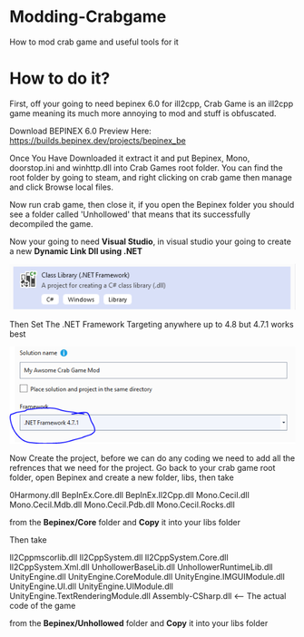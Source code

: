# Modding-Crabgame
How to mod crab game and useful tools for it

# How to do it?
First, off your going to need bepinex 6.0 for ill2cpp, Crab Game is an ill2cpp game meaning its much more annoying to mod and stuff is obfuscated.

Download BEPINEX 6.0 Preview Here:
https://builds.bepinex.dev/projects/bepinex_be

Once You Have Downloaded it extract it and put Bepinex, Mono, doorstop.ini and winhttp.dll into Crab Games root folder.
You can find the root folder by going to steam, and right clicking on crab game then manage and click Browse local files.

Now run crab game, then close it, if you open the Bepinex folder you should see a folder called 'Unhollowed' that means that its successfully decompiled the game.

Now your going to need **Visual Studio**, in visual studio your going to create a new **Dynamic Link Dll using .NET**

![image](https://github.com/JD3006/Modding-Crabgame/blob/main/images/Capture.PNG?raw=true)

Then Set The .NET Framework Targeting anywhere up to 4.8 but 4.7.1 works best

![image](https://github.com/JD3006/Modding-Crabgame/blob/main/images/Capture2.PNG?raw=true)

Now Create the project, before we can do any coding we need to add all the refrences that we need for the project.
Go back to your crab game root folder, open Bepinex and create a new folder, libs, then take

0Harmony.dll
BepInEx.Core.dll
BepInEx.Il2Cpp.dll
Mono.Cecil.dll
Mono.Cecil.Mdb.dll
Mono.Cecil.Pdb.dll
Mono.Cecil.Rocks.dll

from the **Bepinex/Core** folder and **Copy** it into your libs folder

Then take

Il2Cppmscorlib.dll
Il2CppSystem.dll
Il2CppSystem.Core.dll
Il2CppSystem.Xml.dll
UnhollowerBaseLib.dll
UnhollowerRuntimeLib.dll		
UnityEngine.dll
UnityEngine.CoreModule.dll
UnityEngine.IMGUIModule.dll
UnityEngine.UI.dll
UnityEngine.UIModule.dll
UnityEngine.TextRenderingModule.dll
Assembly-CSharp.dll <-- The actual code of the game

from the **Bepinex/Unhollowed** folder and **Copy** it into your libs folder
